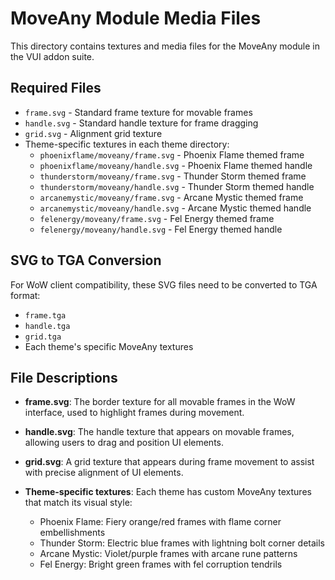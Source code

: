 # MoveAny Module Media Files

This directory contains textures and media files for the MoveAny module in the VUI addon suite.

## Required Files
- `frame.svg` - Standard frame texture for movable frames
- `handle.svg` - Standard handle texture for frame dragging
- `grid.svg` - Alignment grid texture
- Theme-specific textures in each theme directory:
  - `phoenixflame/moveany/frame.svg` - Phoenix Flame themed frame
  - `phoenixflame/moveany/handle.svg` - Phoenix Flame themed handle
  - `thunderstorm/moveany/frame.svg` - Thunder Storm themed frame
  - `thunderstorm/moveany/handle.svg` - Thunder Storm themed handle
  - `arcanemystic/moveany/frame.svg` - Arcane Mystic themed frame
  - `arcanemystic/moveany/handle.svg` - Arcane Mystic themed handle
  - `felenergy/moveany/frame.svg` - Fel Energy themed frame
  - `felenergy/moveany/handle.svg` - Fel Energy themed handle

## SVG to TGA Conversion
For WoW client compatibility, these SVG files need to be converted to TGA format:
- `frame.tga`
- `handle.tga`
- `grid.tga`
- Each theme's specific MoveAny textures

## File Descriptions
- **frame.svg**: The border texture for all movable frames in the WoW interface, used to highlight frames during movement.

- **handle.svg**: The handle texture that appears on movable frames, allowing users to drag and position UI elements.

- **grid.svg**: A grid texture that appears during frame movement to assist with precise alignment of UI elements.

- **Theme-specific textures**: Each theme has custom MoveAny textures that match its visual style:
  - Phoenix Flame: Fiery orange/red frames with flame corner embellishments
  - Thunder Storm: Electric blue frames with lightning bolt corner details
  - Arcane Mystic: Violet/purple frames with arcane rune patterns
  - Fel Energy: Bright green frames with fel corruption tendrils